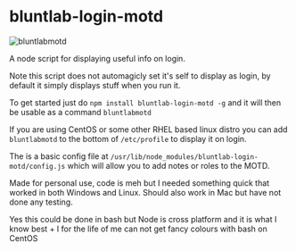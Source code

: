 # bluntlab-login-motd
![bluntlabmotd](http://image.prntscr.com/image/5b4df0d5484b4b9c954668b9341d56b1.png)

A node script for displaying useful info on login.

Note this script does not automagicly set it's self to display as login, by default it simply displays stuff when you run it.

To get started just do `npm install bluntlab-login-motd -g` and it will then be usable as a command `bluntlabmotd`

If you are using CentOS or some other RHEL based linux distro you can add `bluntlabmotd` to the bottom of `/etc/profile` to display it on login.

The is a basic config file at `/usr/lib/node_modules/bluntlab-login-motd/config.js` which will allow you to add notes or roles to the MOTD.

Made for personal use, code is meh but I needed something quick that worked in both Windows and Linux. Should also work in Mac but have not done any testing.

Yes this could be done in bash but Node is cross platform and it is what I know best + I for the life of me can not get fancy colours with bash on CentOS
